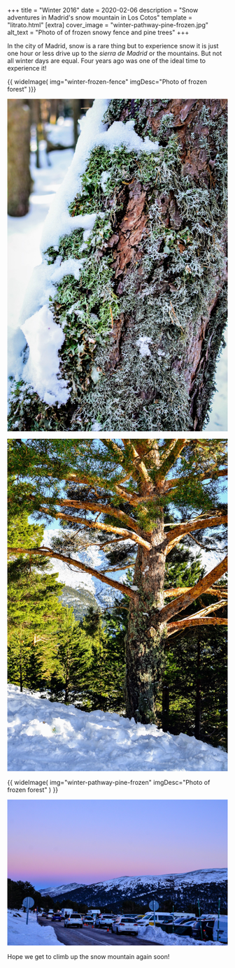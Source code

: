 +++
title = "Winter 2016"
date = 2020-02-06
description = "Snow adventures in Madrid's snow mountain in Los Cotos"
template = "litrato.html"
[extra]
cover_image = "winter-pathway-pine-frozen.jpg"
alt_text = "Photo of of frozen snowy fence and pine trees"
+++

In the city of Madrid, snow is a rare thing but to experience snow it is just one hour or less drive up to the *sierra de Madrid* or the mountains. But not all winter days are equal. Four years ago was one of the ideal time to experience it!

{{ wideImage(
    img="winter-frozen-fence"
    imgDesc="Photo of frozen forest"
)}}

![](winter-2016-pine-tree-bark.jpg)

![](winter-pine-tree-snow-ground.jpg)

{{ wideImage(
    img="winter-pathway-pine-frozen"
    imgDesc="Photo of frozen forest"
    )
}}

![](winter-gradient-dusk-sky.jpg)

Hope we get to climb up the snow mountain again soon!
